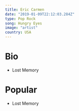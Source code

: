```yaml
---
title: Eric Carmen
date: "2019-01-09T22:12:03.284Z"
type: Pop Rock
song: Hungry Eyes
image: "artist"
country: USA
---
```



# Bio
* Lost Memory


# Popular
- Lost Memory